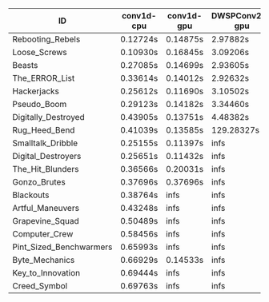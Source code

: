 |ID|conv1d-cpu|conv1d-gpu|DWSPConv2D-gpu|gemm-gpu|avg|
|-|-|-|-|-|-|
|Rebooting_Rebels|0.12724s|0.14875s|2.97882s|1.73500s|1.24745s|
|Loose_Screws|0.10930s|0.16845s|3.09206s|1.81635s|1.29654s|
|Beasts|0.27085s|0.14699s|2.93605s|1.92633s|1.32006s|
|The_ERROR_List|0.33614s|0.14012s|2.92632s|1.93583s|1.33460s|
|Hackerjacks|0.25612s|0.11690s|3.10502s|1.98649s|1.36613s|
|Pseudo_Boom|0.29123s|0.14182s|3.34460s|1.96583s|1.43587s|
|Digitally_Destroyed|0.43905s|0.13751s|4.48382s|2.46611s|1.88162s|
|Rug_Heed_Bend|0.41039s|0.13585s|129.28327s|4.45594s|33.57136s|
|Smalltalk_Dribble|0.25155s|0.11397s|infs|1.94367s|infs|
|Digital_Destroyers|0.25651s|0.11432s|infs|1.94098s|infs|
|The_Hit_Blunders|0.36566s|0.20031s|infs|1.81688s|infs|
|Gonzo_Brutes|0.37696s|0.37696s|infs|4.44220s|infs|
|Blackouts|0.38764s|infs|infs|1.79344s|infs|
|Artful_Maneuvers|0.43248s|infs|infs|4.52323s|infs|
|Grapevine_Squad|0.50489s|infs|infs|4.52589s|infs|
|Computer_Crew|0.58456s|infs|infs|4.54364s|infs|
|Pint_Sized_Benchwarmers|0.65993s|infs|infs|4.53646s|infs|
|Byte_Mechanics|0.66929s|0.14533s|infs|4.45034s|infs|
|Key_to_Innovation|0.69444s|infs|infs|4.52719s|infs|
|Creed_Symbol|0.69763s|infs|infs|4.52660s|infs|
